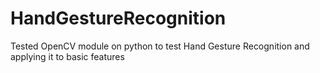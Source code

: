 # HandGestureRecognition
Tested OpenCV module on python to test Hand Gesture Recognition and applying it to basic features

